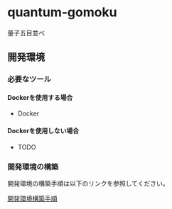 # quantum-gomoku

量子五目並べ

## 開発環境

### 必要なツール

#### Dockerを使用する場合

- Docker

#### Dockerを使用しない場合

- TODO

### 開発環境の構築

開発環境の構築手順は以下のリンクを参照してください。

[開発環境構築手順](./docs/setup-development-environment.md)
